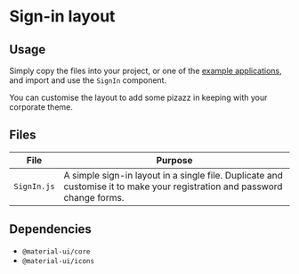 # Sign-in layout

## Usage

Simply copy the files into your project, or one of the [example applications](https://github.com/mui-org/material-ui/tree/master/examples), and import and use the `SignIn` component.

You can customise the layout to add some pizazz in keeping with your corporate theme.

## Files

| File  | Purpose  |
|---    |---       |
| `SignIn.js` | A simple sign-in layout in a single file. Duplicate and customise it to make your registration and password change forms. |


## Dependencies

- `@material-ui/core`
- `@material-ui/icons`
